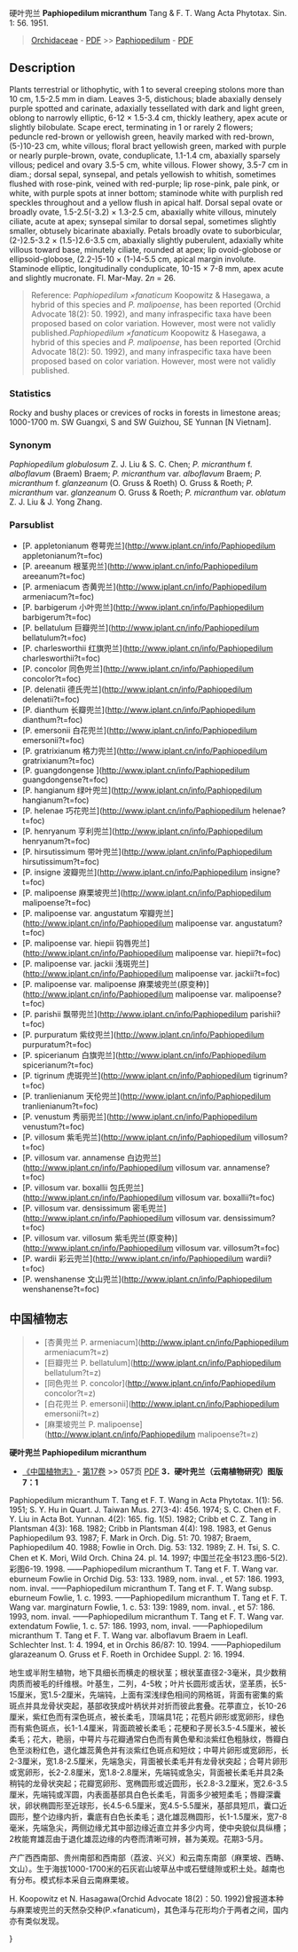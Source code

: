 硬叶兜兰 **Paphiopedilum micranthum** Tang & F. T. Wang Acta Phytotax. Sin. 1: 56. 1951.

> [Orchidaceae](http://www.iplant.cn/info/Orchidaceae?t=foc) - [PDF](http://www.iplant.cn/foc/pdf/Orchidaceae.pdf) >> [Paphiopedilum](http://www.iplant.cn/info/Paphiopedilum?t=foc) - [PDF](http://www.iplant.cn/foc/pdf/Paphiopedilum.pdf)
## Description

Plants terrestrial or lithophytic, with 1 to several creeping stolons more than 10 cm, 1.5-2.5 mm in diam. Leaves 3-5, distichous; blade abaxially densely purple spotted and carinate, adaxially tessellated with dark and light green, oblong to narrowly elliptic, 6-12 × 1.5-3.4 cm, thickly leathery, apex acute or slightly bilobulate. Scape erect, terminating in 1 or rarely 2 flowers; peduncle red-brown or yellowish green, heavily marked with red-brown, (5-)10-23 cm, white villous; floral bract yellowish green, marked with purple or nearly purple-brown, ovate, conduplicate, 1.1-1.4 cm, abaxially sparsely villous; pedicel and ovary 3.5-5 cm, white villous. Flower showy, 3.5-7 cm in diam.; dorsal sepal, synsepal, and petals yellowish to whitish, sometimes flushed with rose-pink, veined with red-purple; lip rose-pink, pale pink, or white, with purple spots at inner bottom; staminode white with purplish red speckles throughout and a yellow flush in apical half. Dorsal sepal ovate or broadly ovate, 1.5-2.5(-3.2) × 1.3-2.5 cm, abaxially white villous, minutely ciliate, acute at apex; synsepal similar to dorsal sepal, sometimes slightly smaller, obtusely bicarinate abaxially. Petals broadly ovate to suborbicular, (2-)2.5-3.2 × (1.5-)2.6-3.5 cm, abaxially slightly puberulent, adaxially white villous toward base, minutely ciliate, rounded at apex; lip ovoid-globose or ellipsoid-globose, (2.2-)5-10 × (1-)4-5.5 cm, apical margin involute. Staminode elliptic, longitudinally conduplicate, 10-15 × 7-8 mm, apex acute and slightly mucronate. Fl. Mar-May. 2*n* = 26.

> Reference: 
>*Paphiopedilum ×fanaticum* Koopowitz & Hasegawa, a hybrid of this species and *P. malipoense*, has been reported (Orchid Advocate 18(2): 50. 1992), and many infraspecific taxa have been proposed based on color variation. However, most were not validly published.*Paphiopedilum ×fanaticum* Koopowitz & Hasegawa, a hybrid of this species and *P. malipoense*, has been reported (Orchid Advocate 18(2): 50. 1992), and many infraspecific taxa have been proposed based on color variation. However, most were not validly published.

### Statistics
Rocky and bushy places or crevices of rocks in forests in limestone areas; 1000-1700 m. SW Guangxi, S and SW Guizhou, SE Yunnan [N Vietnam].

### Synonym
*Paphiopedilum globulosum* Z. J. Liu & S. C. Chen; *P. micranthum* f. *alboflavum* (Braem) Braem; *P. micranthum* var. *alboflavum* Braem; *P. micranthum* f. *glanzeanum* (O. Gruss & Roeth) O. Gruss & Roeth; *P. micranthum* var. *glanzeanum* O. Gruss & Roeth; *P. micranthum* var. *oblatum* Z. J. Liu & J. Yong Zhang.

### Parsublist

* [P.  appletonianum  卷萼兜兰](http://www.iplant.cn/info/Paphiopedilum appletonianum?t=foc)
* [P.  areeanum  根茎兜兰](http://www.iplant.cn/info/Paphiopedilum areeanum?t=foc)
* [P.  armeniacum  杏黄兜兰](http://www.iplant.cn/info/Paphiopedilum armeniacum?t=foc)
* [P.  barbigerum  小叶兜兰](http://www.iplant.cn/info/Paphiopedilum barbigerum?t=foc)
* [P.  bellatulum  巨瓣兜兰](http://www.iplant.cn/info/Paphiopedilum bellatulum?t=foc)
* [P.  charlesworthii  红旗兜兰](http://www.iplant.cn/info/Paphiopedilum charlesworthii?t=foc)
* [P.  concolor  同色兜兰](http://www.iplant.cn/info/Paphiopedilum concolor?t=foc)
* [P.  delenatii  德氏兜兰](http://www.iplant.cn/info/Paphiopedilum delenatii?t=foc)
* [P.  dianthum  长瓣兜兰](http://www.iplant.cn/info/Paphiopedilum dianthum?t=foc)
* [P.  emersonii  白花兜兰](http://www.iplant.cn/info/Paphiopedilum emersonii?t=foc)
* [P.  gratrixianum  格力兜兰](http://www.iplant.cn/info/Paphiopedilum gratrixianum?t=foc)
* [P.  guangdongense  ](http://www.iplant.cn/info/Paphiopedilum guangdongense?t=foc)
* [P.  hangianum  绿叶兜兰](http://www.iplant.cn/info/Paphiopedilum hangianum?t=foc)
* [P.  helenae  巧花兜兰](http://www.iplant.cn/info/Paphiopedilum helenae?t=foc)
* [P.  henryanum  亨利兜兰](http://www.iplant.cn/info/Paphiopedilum henryanum?t=foc)
* [P.  hirsutissimum  带叶兜兰](http://www.iplant.cn/info/Paphiopedilum hirsutissimum?t=foc)
* [P.  insigne  波瓣兜兰](http://www.iplant.cn/info/Paphiopedilum insigne?t=foc)
* [P.  malipoense  麻栗坡兜兰](http://www.iplant.cn/info/Paphiopedilum malipoense?t=foc)
* [P.  malipoense var. angustatum  窄瓣兜兰](http://www.iplant.cn/info/Paphiopedilum malipoense var. angustatum?t=foc)
* [P.  malipoense var. hiepii  钩唇兜兰](http://www.iplant.cn/info/Paphiopedilum malipoense var. hiepii?t=foc)
* [P.  malipoense var. jackii  浅斑兜兰](http://www.iplant.cn/info/Paphiopedilum malipoense var. jackii?t=foc)
* [P.  malipoense var. malipoense  麻栗坡兜兰(原变种)](http://www.iplant.cn/info/Paphiopedilum malipoense var. malipoense?t=foc)
* [P.  parishii  飘带兜兰](http://www.iplant.cn/info/Paphiopedilum parishii?t=foc)
* [P.  purpuratum  紫纹兜兰](http://www.iplant.cn/info/Paphiopedilum purpuratum?t=foc)
* [P.  spicerianum  白旗兜兰](http://www.iplant.cn/info/Paphiopedilum spicerianum?t=foc)
* [P.  tigrinum  虎斑兜兰](http://www.iplant.cn/info/Paphiopedilum tigrinum?t=foc)
* [P.  tranlienianum  天伦兜兰](http://www.iplant.cn/info/Paphiopedilum tranlienianum?t=foc)
* [P.  venustum  秀丽兜兰](http://www.iplant.cn/info/Paphiopedilum venustum?t=foc)
* [P.  villosum  紫毛兜兰](http://www.iplant.cn/info/Paphiopedilum villosum?t=foc)
* [P.  villosum var. annamense  白边兜兰](http://www.iplant.cn/info/Paphiopedilum villosum var. annamense?t=foc)
* [P.  villosum var. boxallii  包氏兜兰](http://www.iplant.cn/info/Paphiopedilum villosum var. boxallii?t=foc)
* [P.  villosum var. densissimum  密毛兜兰](http://www.iplant.cn/info/Paphiopedilum villosum var. densissimum?t=foc)
* [P.  villosum var. villosum  紫毛兜兰(原变种)](http://www.iplant.cn/info/Paphiopedilum villosum var. villosum?t=foc)
* [P.  wardii  彩云兜兰](http://www.iplant.cn/info/Paphiopedilum wardii?t=foc)
* [P.  wenshanense  文山兜兰](http://www.iplant.cn/info/Paphiopedilum wenshanense?t=foc)

## 中国植物志

> * [杏黄兜兰  P.  armeniacum](http://www.iplant.cn/info/Paphiopedilum armeniacum?t=z)
> * [巨瓣兜兰  P.  bellatulum](http://www.iplant.cn/info/Paphiopedilum bellatulum?t=z)
> * [同色兜兰  P.  concolor](http://www.iplant.cn/info/Paphiopedilum concolor?t=z)
> * [白花兜兰  P.  emersonii](http://www.iplant.cn/info/Paphiopedilum emersonii?t=z)
> * [麻栗坡兜兰  P.  malipoense](http://www.iplant.cn/info/Paphiopedilum malipoense?t=z)

**硬叶兜兰 Paphiopedilum micranthum**

* [《中国植物志》](http://www.iplant.cn/frps)- [第17卷](http://www.iplant.cn/frps/vol/17) >> 057页 [PDF](http://www.iplant.cn/frps/pdf/17/057.pdf)
**3．硬叶兜兰（云南植物研究）图版7：1**

Paphiopedilum micranthum T. Tang et F. T. Wang in Acta Phytotax. 1(1): 56. 1951; S. Y. Hu in Quart. J. Taiwan Mus. 27(3-4): 456. 1974; S. C. Chen et F. Y. Liu in Acta Bot. Yunnan. 4(2): 165. fig. 1(5). 1982; Cribb et C. Z. Tang in Plantsman 4(3): 168. 1982; Cribb in Plantsman 4(4): 198. 1983, et Genus Paphiopedilum 93. 1987; F. Mark in Orch. Dig. 51: 70. 1987; Braem, Paphiopedilum 40. 1988; Fowlie in Orch. Dig. 53: 132. 1989; Z. H. Tsi, S. C. Chen et K. Mori, Wild Orch. China 24. pl. 14. 1997; 中国兰花全书123.图6-5(2).彩图6-19. 1998. ——Paphiopedilum micranthum T. Tang et F. T. Wang var. eburneum Fowlie in Orchid Dig. 53: 133. 1989, nom. inval. , et 57: 186. 1993, nom. inval. ——Paphiopedilum micranthum T. Tang et F. T. Wang subsp. eburneum Fowlie, 1. c. 1993. ——Paphiopedilum micranthum T. Tang et F. T. Wang var. marginaturn Fowlie, 1. c. 53: 139: 1989, nom. inval. , et 57: 186. 1993, nom. inval. ——Paphiopedilum micranthum T. Tang et F. T. Wang var. extendatum Fowlie, 1. c. 57: 186. 1993, nom, inval. ——Paphiopedilum micranthum T. Tang et F. T. Wang var. alboflavum Braem in Leafl. Schlechter Inst. 1: 4. 1994, et in Orchis 86/87: 10. 1994. ——Paphiopedilum glarazeanum O. Gruss et F. Roeth in Orchidee Suppl. 2: 16. 1994.

地生或半附生植物，地下具细长而横走的根状茎；根状茎直径2-3毫米，具少数稍肉质而被毛的纤维根。叶基生，二列，4-5枚；叶片长圆形或舌状，坚革质，长5-15厘米，宽1.5-2厘米，先端钝，上面有深浅绿色相间的网格斑，背面有密集的紫斑点并具龙骨状突起，基部收狭成叶柄状并对折而彼此套叠。花葶直立，长10-26厘米，紫红色而有深色斑点，被长柔毛，顶端具1花；花苞片卵形或宽卵形，绿色而有紫色斑点，长1-1.4厘米，背面疏被长柔毛；花梗和子房长3.5-4.5厘米，被长柔毛；花大，艳丽，中萼片与花瓣通常白色而有黄色晕和淡紫红色粗脉纹，唇瓣白色至淡粉红色，退化雄蕊黄色并有淡紫红色斑点和短纹；中萼片卵形或宽卵形，长2-3厘米，宽1.8-2.5厘米，先端急尖，背面被长柔毛并有龙骨状突起；合萼片卵形或宽卵形，长2-2.8厘米，宽1.8-2.8厘米，先端钝或急尖，背面被长柔毛并具2条稍钝的龙骨状突起；花瓣宽卵形、宽椭圆形或近圆形，长2.8-3.2厘米，宽2.6-3.5厘米，先端钝或浑圆，内表面基部具白色长柔毛，背面多少被短柔毛；唇瓣深囊状，卵状椭圆形至近球形，长4.5-6.5厘米，宽4.5-5.5厘米，基部具短爪，囊口近圆形，整个边缘内折，囊底有白色长柔毛；退化雄蕊椭圆形，长1-1.5厘米，宽7-8毫米，先端急尖，两侧边缘尤其中部边缘近直立并多少内弯，使中央貌似具纵槽；2枚能育雄蕊由于退化雄蕊边缘的内卷而清晰可辨，甚为美观。花期3-5月。

产广西西南部、贵州南部和西南部（荔波、兴义）和云南东南部（麻栗坡、西畴、文山）。生于海拔1000-1700米的石灰岩山坡草丛中或石壁缝隙或积土处。越南也有分布。模式标本采自云南麻栗坡。

H. Koopowitz et N. Hasagawa(Orchid Advocate 18(2)：50. 1992)曾报道本种与麻栗坡兜兰的天然杂交种(P.×fanaticum)，其色泽与花形均介于两者之间，国内亦有类似发现。

}